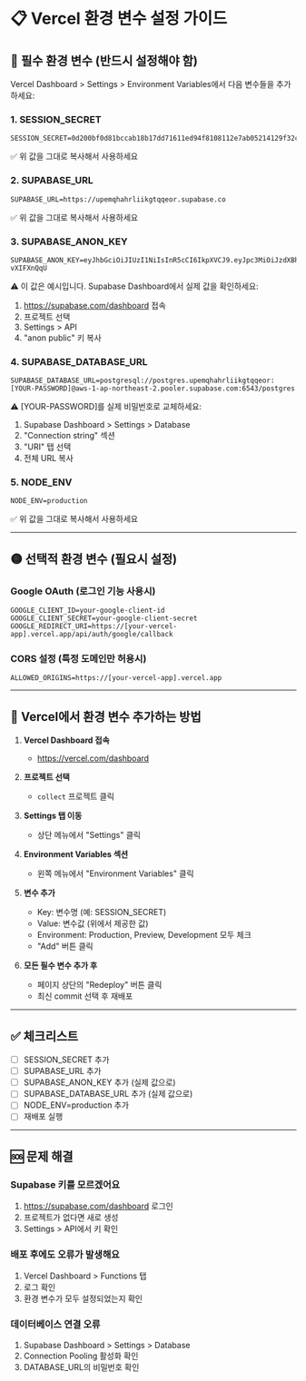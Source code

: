 # 📋 Vercel 환경 변수 설정 가이드

## 🔴 필수 환경 변수 (반드시 설정해야 함)

Vercel Dashboard > Settings > Environment Variables에서 다음 변수들을 추가하세요:

### 1. SESSION_SECRET
```
SESSION_SECRET=0d200bf0d81bccab18b17dd71611ed94f8108112e7ab05214129f32c2fa7c499c325c82ae954d7933c6937afbe16c13537f29d028b53786e97be1cda7bceae5e
```
✅ 위 값을 그대로 복사해서 사용하세요

### 2. SUPABASE_URL
```
SUPABASE_URL=https://upemqhahrliikgtqqeor.supabase.co
```
✅ 위 값을 그대로 복사해서 사용하세요

### 3. SUPABASE_ANON_KEY
```
SUPABASE_ANON_KEY=eyJhbGciOiJIUzI1NiIsInR5cCI6IkpXVCJ9.eyJpc3MiOiJzdXBhYmFzZSIsInJlZiI6InVwZW1xaGFocmxpaWtndHFxZW9yIiwicm9sZSI6ImFub24iLCJpYXQiOjE3MjMwMTk0ODMsImV4cCI6MjAzODU5NTQ4M30.IShp6CoAiEO4O5DuVrAx00kxpGeDamdlO-vXIFXnQqU
```
⚠️ 이 값은 예시입니다. Supabase Dashboard에서 실제 값을 확인하세요:
1. https://supabase.com/dashboard 접속
2. 프로젝트 선택
3. Settings > API
4. "anon public" 키 복사

### 4. SUPABASE_DATABASE_URL
```
SUPABASE_DATABASE_URL=postgresql://postgres.upemqhahrliikgtqqeor:[YOUR-PASSWORD]@aws-1-ap-northeast-2.pooler.supabase.com:6543/postgres
```
⚠️ [YOUR-PASSWORD]를 실제 비밀번호로 교체하세요:
1. Supabase Dashboard > Settings > Database
2. "Connection string" 섹션
3. "URI" 탭 선택
4. 전체 URL 복사

### 5. NODE_ENV
```
NODE_ENV=production
```
✅ 위 값을 그대로 복사해서 사용하세요

---

## 🟡 선택적 환경 변수 (필요시 설정)

### Google OAuth (로그인 기능 사용시)
```
GOOGLE_CLIENT_ID=your-google-client-id
GOOGLE_CLIENT_SECRET=your-google-client-secret
GOOGLE_REDIRECT_URI=https://[your-vercel-app].vercel.app/api/auth/google/callback
```

### CORS 설정 (특정 도메인만 허용시)
```
ALLOWED_ORIGINS=https://[your-vercel-app].vercel.app
```

---

## 🚀 Vercel에서 환경 변수 추가하는 방법

1. **Vercel Dashboard 접속**
   - https://vercel.com/dashboard

2. **프로젝트 선택**
   - `collect` 프로젝트 클릭

3. **Settings 탭 이동**
   - 상단 메뉴에서 "Settings" 클릭

4. **Environment Variables 섹션**
   - 왼쪽 메뉴에서 "Environment Variables" 클릭

5. **변수 추가**
   - Key: 변수명 (예: SESSION_SECRET)
   - Value: 변수값 (위에서 제공한 값)
   - Environment: Production, Preview, Development 모두 체크
   - "Add" 버튼 클릭

6. **모든 필수 변수 추가 후**
   - 페이지 상단의 "Redeploy" 버튼 클릭
   - 최신 commit 선택 후 재배포

---

## ✅ 체크리스트

- [ ] SESSION_SECRET 추가
- [ ] SUPABASE_URL 추가
- [ ] SUPABASE_ANON_KEY 추가 (실제 값으로)
- [ ] SUPABASE_DATABASE_URL 추가 (실제 값으로)
- [ ] NODE_ENV=production 추가
- [ ] 재배포 실행

---

## 🆘 문제 해결

### Supabase 키를 모르겠어요
1. https://supabase.com/dashboard 로그인
2. 프로젝트가 없다면 새로 생성
3. Settings > API에서 키 확인

### 배포 후에도 오류가 발생해요
1. Vercel Dashboard > Functions 탭
2. 로그 확인
3. 환경 변수가 모두 설정되었는지 확인

### 데이터베이스 연결 오류
1. Supabase Dashboard > Settings > Database
2. Connection Pooling 활성화 확인
3. DATABASE_URL의 비밀번호 확인